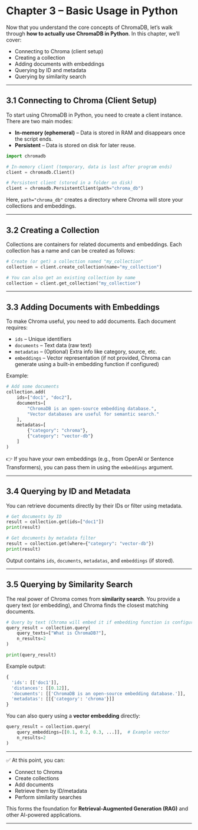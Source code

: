 # **Chapter 3 – Basic Usage in Python**

Now that you understand the core concepts of ChromaDB, let’s walk through **how to actually use ChromaDB in Python**. In this chapter, we’ll cover:

* Connecting to Chroma (client setup)
* Creating a collection
* Adding documents with embeddings
* Querying by ID and metadata
* Querying by similarity search

---

## 3.1 Connecting to Chroma (Client Setup)

To start using ChromaDB in Python, you need to create a client instance.
There are two main modes:

* **In-memory (ephemeral)** – Data is stored in RAM and disappears once the script ends.
* **Persistent** – Data is stored on disk for later reuse.

```python
import chromadb

# In-memory client (temporary, data is lost after program ends)
client = chromadb.Client()

# Persistent client (stored in a folder on disk)
client = chromadb.PersistentClient(path="chroma_db")
```

Here, `path="chroma_db"` creates a directory where Chroma will store your collections and embeddings.

---

## 3.2 Creating a Collection

Collections are containers for related documents and embeddings.
Each collection has a name and can be created as follows:

```python
# Create (or get) a collection named "my_collection"
collection = client.create_collection(name="my_collection")

# You can also get an existing collection by name
collection = client.get_collection("my_collection")
```

---

## 3.3 Adding Documents with Embeddings

To make Chroma useful, you need to add documents.
Each document requires:

* `ids` – Unique identifiers
* `documents` – Text data (raw text)
* `metadatas` – (Optional) Extra info like category, source, etc.
* `embeddings` – Vector representation (if not provided, Chroma can generate using a built-in embedding function if configured)

Example:

```python
# Add some documents
collection.add(
    ids=["doc1", "doc2"],
    documents=[
        "ChromaDB is an open-source embedding database.",
        "Vector databases are useful for semantic search."
    ],
    metadatas=[
        {"category": "chroma"},
        {"category": "vector-db"}
    ]
)
```

👉 If you have your own embeddings (e.g., from OpenAI or Sentence Transformers), you can pass them in using the `embeddings` argument.

---

## 3.4 Querying by ID and Metadata

You can retrieve documents directly by their IDs or filter using metadata.

```python
# Get documents by ID
result = collection.get(ids=["doc1"])
print(result)

# Get documents by metadata filter
result = collection.get(where={"category": "vector-db"})
print(result)
```

Output contains `ids`, `documents`, `metadatas`, and `embeddings` (if stored).

---

## 3.5 Querying by Similarity Search

The real power of Chroma comes from **similarity search**.
You provide a query text (or embedding), and Chroma finds the closest matching documents.

```python
# Query by text (Chroma will embed it if embedding function is configured)
query_result = collection.query(
    query_texts=["What is ChromaDB?"],
    n_results=2
)

print(query_result)
```

Example output:

```python
{
  'ids': [['doc1']],
  'distances': [[0.12]],
  'documents': [['ChromaDB is an open-source embedding database.']],
  'metadatas': [[{'category': 'chroma'}]]
}
```

You can also query using a **vector embedding** directly:

```python
query_result = collection.query(
    query_embeddings=[[0.1, 0.2, 0.3, ...]],  # Example vector
    n_results=2
)
```

---

✅ At this point, you can:

* Connect to Chroma
* Create collections
* Add documents
* Retrieve them by ID/metadata
* Perform similarity searches

This forms the foundation for **Retrieval-Augmented Generation (RAG)** and other AI-powered applications.

---

